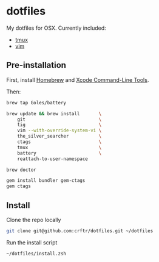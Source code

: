 # dotfiles

My dotfiles for OSX.  Currently included:
* [tmux](https://tmux.github.io/)
* [vim](http://vim.org)

## Pre-installation

First, install [Homebrew](http://brew.sh)
and [Xcode Command-Line Tools](https://goo.gl/rjiP5B).

Then:
```bash
brew tap Goles/battery

brew update && brew install       \
    git                           \
    tig                           \
    vim --with-override-system-vi \
    the_silver_searcher           \
    ctags                         \
    tmux                          \
    battery                       \
    reattach-to-user-namespace

brew doctor

gem install bundler gem-ctags
gem ctags
```

## Install

Clone the repo locally
```bash
git clone git@github.com:crftr/dotfiles.git ~/dotfiles
```

Run the install script
```bash
~/dotfiles/install.zsh
```
